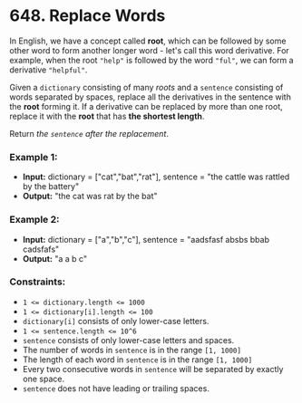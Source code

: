 # 648. Replace Words

In English, we have a concept called **root**, which can be followed by some other word to form another longer word - let's call this word derivative. For example, when the root `"help"` is followed by the word `"ful"`, we can form a derivative `"helpful"`.

Given a `dictionary` consisting of many *roots* and a `sentence` consisting of words separated by spaces, replace all the derivatives in the sentence with the **root** forming it. If a derivative can be replaced by more than one root, replace it with the **root** that has **the shortest length**.

Return *the `sentence` after the replacement*.


### Example 1:
- **Input:** dictionary = ["cat","bat","rat"], sentence = "the cattle was rattled by the battery"
- **Output:** "the cat was rat by the bat"

### Example 2:
- **Input:** dictionary = ["a","b","c"], sentence = "aadsfasf absbs bbab cadsfafs"
- **Output:** "a a b c"
 

### Constraints:
- `1 <= dictionary.length <= 1000`
- `1 <= dictionary[i].length <= 100`
- `dictionary[i]` consists of only lower-case letters.
- `1 <= sentence.length <= 10^6`
- `sentence` consists of only lower-case letters and spaces.
- The number of words in `sentence` is in the range `[1, 1000]`
- The length of each word in `sentence` is in the range `[1, 1000]`
- Every two consecutive words in `sentence` will be separated by exactly one space.
- `sentence` does not have leading or trailing spaces.
